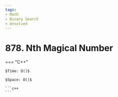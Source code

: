 ```yaml
---
tags:
- Math
- Binary Search
- Unsolved
---
```



# 878. Nth Magical Number

=== "C++"

    $Time: O()$

    $Space: O()$

    ```c++
    ```